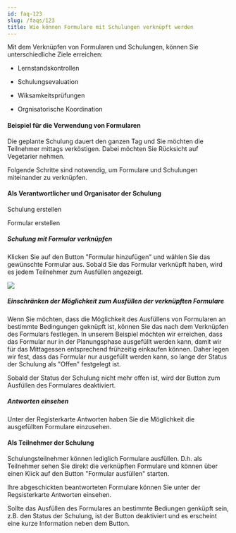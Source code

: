 ```yaml
---
id: faq-123
slug: /faqs/123
title: Wie können Formulare mit Schulungen verknüpft werden
---
```

Mit dem Verknüpfen von Formularen und Schulungen, können Sie unterschiedliche Ziele erreichen:

*   Lernstandskontrollen

*   Schulungsevaluation

*   Wiksamkeitsprüfungen

*   Orgnisatorische Koordination

#### Beispiel für die Verwendung von Formularen

Die geplante Schulung dauert den ganzen Tag und Sie möchten die Teilnehmer mittags verköstigen. Dabei möchten Sie Rücksicht auf Vegetarier nehmen.

Folgende Schritte sind notwendig, um Formulare und Schulungen miteinander zu verknüpfen.

#### Als Verantwortlicher und Organisator der Schulung

Schulung erstellen

Formular erstellen

##### Schulung mit Formular verknüpfen

Klicken Sie auf den Button "Formular hinzufügen" und wählen Sie das gewünschte Formular aus. Sobald Sie das Formular verknüpft haben, wird es jedem Teilnehmer zum Ausfüllen angezeigt.

![](https://caqadmin.blob.core.windows.net/faqs/123-images/c0203050-719a-47f3-856e-6d0f6852d1f0-mceclip1.png)

##### Einschränken der Möglichkeit zum Ausfüllen der verknüpften Formulare

Wenn Sie möchten, dass die Möglichkeit des Ausfüllens von Formularen an bestimmte Bedingungen geknüpft ist, können Sie das nach dem Verknüpfen des Formulars festlegen. In unserem Beispiel möchten wir erreichen, dass das Formular nur in der Planungsphase ausgefüllt werden kann, damit wir für das Mittagessen entsprechend frühzeitig einkaufen können. Daher legen wir fest, dass das Formular nur ausgefüllt werden kann, so lange der Status der Schulung als "Offen" festgelegt ist.

Sobald der Status der Schulung nicht mehr offen ist, wird der Button zum Ausfüllen des Formulares deaktiviert.

##### Antworten einsehen

Unter der Registerkarte Antworten haben Sie die Möglichkeit die ausgefüllten Formulare einzusehen.

#### Als Teilnehmer der Schulung

Schulungsteilnehmer können lediglich Formulare ausfüllen. D.h. als Teilnehmer sehen Sie direkt die verknüpften Formulare und können über einen Klick auf den Button "Formular ausfüllen" starten.

Ihre abgeschickten beantworteten Formulare können Sie unter der Regsisterkarte Antworten einsehen.

Sollte das Ausfüllen des Formulares an bestimmte Bediungen genküpft sein, z.B. den Status der Schulung, ist der Button deaktiviert und es erscheint eine kurze Information neben dem Button.
